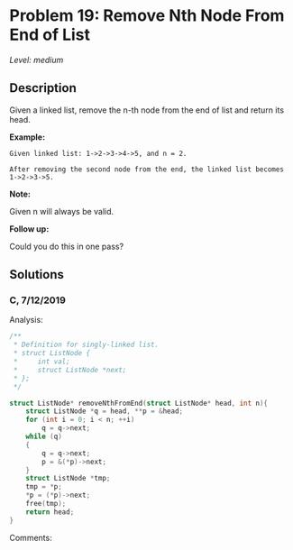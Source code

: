 # Problem 19: Remove Nth Node From End of List
*Level: medium*
## Description
Given a linked list, remove the n-th node from the end of list and return its head.

**Example:**
```
Given linked list: 1->2->3->4->5, and n = 2.

After removing the second node from the end, the linked list becomes 1->2->3->5.
```
**Note:**

Given n will always be valid.

**Follow up:**

Could you do this in one pass?

## Solutions
### C, 7/12/2019
Analysis:
```c
/**
 * Definition for singly-linked list.
 * struct ListNode {
 *     int val;
 *     struct ListNode *next;
 * };
 */

struct ListNode* removeNthFromEnd(struct ListNode* head, int n){
    struct ListNode *q = head, **p = &head;
    for (int i = 0; i < n; ++i)
        q = q->next;
    while (q)
    {
        q = q->next;
        p = &(*p)->next;
    }
    struct ListNode *tmp;
    tmp = *p;
    *p = (*p)->next;
    free(tmp);
    return head;
}

```
Comments: